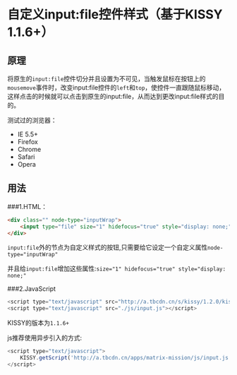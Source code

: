 自定义input:file控件样式（基于KISSY 1.1.6+）
=========

原理
----

将原生的`input:file`控件切分并且设置为不可见，当触发鼠标在按钮上的`mousemove`事件时，改变input:file控件的`left`和`top`，使控件一直跟随鼠标移动，这样点击的时候就可以点击到原生的input:file，从而达到更改input:file样式的目的。

测试过的浏览器：

- IE 5.5+ 
- Firefox
- Chrome
- Safari
- Opera

用法
-----

###1.HTML：
```html
<div class="" node-type="inputWrap">
    <input type="file" size="1" hidefocus="true" style="display: none;">
</div>
```

`input:file`外的节点为自定义样式的按钮,只需要给它设定一个自定义属性`node-type="inputWrap"`

并且给`input:file`增加这些属性:`size="1" hidefocus="true" style="display: none;"`

###2.JavaScript
```js
<script type="text/javascript" src="http://a.tbcdn.cn/s/kissy/1.2.0/kissy-min.js"></script>
<script type="text/javascript" src="./js/input.js"></script>

```

KISSY的版本为`1.1.6+`

js推荐使用异步引入的方式:

```js
<script type="text/javascript">
    KISSY.getScript('http://a.tbcdn.cn/apps/matrix-mission/js/input.js');
</script>
```

